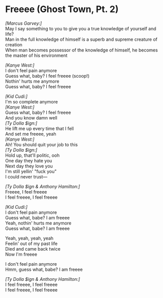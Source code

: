 # Freeee (Ghost Town, Pt. 2)

_[Marcus Garvey:]_  
May I say something to you to give you a true knowledge of yourself and life?  
Man in the full knowledge of himself is a superb and supreme creature of creation  
When man becomes possessor of the knowledge of himself, he becomes the master of his environment  

_[Kanye West:]_  
I don't feel pain anymore  
Guess what, baby? I feel freeee (scoop!)  
Nothin' hurts me anymore  
Guess what, baby? I feel freeee  

_[Kid Cudi:]_  
I'm so complete anymore  
_[Kanye West:]_  
Guess what, baby? I feel freeee  
And you know damn well  
_[Ty Dolla $ign:]_  
He lift me up every time that I fell  
And set me freeee, yeah  
_[Kanye West:]_  
Ah! You should quit your job to this  
_[Ty Dolla $ign:]_  
Hold up, that'll politic, ooh  
One day they hate you  
Next day they love you  
I'm still yellin' "fuck you"  
I could never trust—  

_[Ty Dolla $ign & Anthony Hamilton:]_  
Freeee, I feel freeee  
I feel freeee, I feel freeee  

_[Kid Cudi:]_  
I don't feel pain anymore  
Guess what, babe? I am freeee  
Yeah, nothin' hurts me anymore  
Guess what, babe? I am freeee  

Yeah, yeah, yeah, yeah  
Feelin' out of my past life  
Died and came back twice  
Now I'm freeee  

I don't feel pain anymore  
Hmm, guess what, babe? I am freeee  

_[Ty Dolla $ign & Anthony Hamilton:]_  
I feel freeee, I feel freeee  
I feel freeee, I feel freeee
